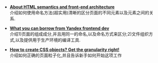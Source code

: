 * **[About HTML semantics and front-end architecture](http://nicolasgallagher.com/about-html-semantics-front-end-architecture/)**  
介绍如何使用命名方法(超实用)清晰的区分页面的不同元素以及元素之间的关系.
* **[What you can borrow from Yandex frontend dev](http://bem.info/articles/yandex-frontend-dev/)**  
介绍1)页面的组成成分,并且用同一的命名,以及命名方式来区分;2)文件组织方式,以及提供用于生产环境的编译工具.

* **[How to create CSS objects? Get the granularity right!](http://www.stubbornella.org/content/2010/06/21/css-granularity-architecture/)**  
介绍如何正确的页面粒子化,并且告诉新手如何开始这项工作

